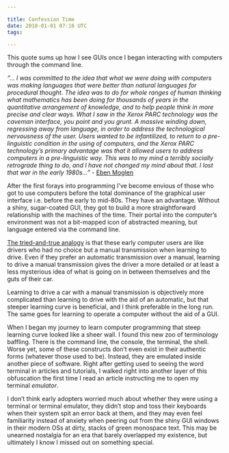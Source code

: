 ```yaml
---

title: Confession Time
date: 2018-01-01 07:16 UTC
tags: 

---
```



This quote sums up how I see GUIs once I began interacting with computers through the command line.

*“... I was committed to the idea that what we were doing with computers was making languages that were better than natural languages for procedural thought. The idea was to do for whole ranges of human thinking what mathematics has been doing for thousands of years in the quantitative arrangement of knowledge, and to help people think in more precise and clear ways. What I saw in the Xerox PARC technology was the caveman interface, you point and you grunt. A massive winding down, regressing away from language, in order to address the technological nervousness of the user. Users wanted to be infantilized, to return to a pre-linguistic condition in the using of computers, and the Xerox PARC technology’s primary advantage was that it allowed users to address computers in a pre-linguistic way. This was to my mind a terribly socially retrograde thing to do, and I have not changed my mind about that. I lost that war in the early 1980s…”* - [Eben Moglen](http://www.cabinetmagazine.org/issues/1/i_moglen_1.php)

After the first forays into programming I’ve become envious of those who got to use computers before the total dominance of the graphical user interface i.e. before the early to mid-80s. They have an advantage. Without a shiny, sugar-coated GUI, they got to build a more straightforward relationship with the machines of the time. Their portal into the computer’s environment was not a bit-mapped icon of abstracted meaning, but language entered via the command line.

[The tried-and-true analogy](http://cristal.inria.fr/~weis/info/commandline.html) is that these early computer users are like drivers who had no choice but a manual transmission when learning to drive. Even if they prefer an automatic transmission over a manual, learning to drive a manual transmission gives the driver a more detailed or at least a less mysterious idea of what is going on in between themselves and the guts of their car.

Learning to drive a car with a manual transmission is objectively more complicated than learning to drive with the aid of an automatic, but that steeper learning curve is beneficial, and I think preferable in the long run. The same goes for learning to operate a computer without the aid of a GUI.

When I began my journey to learn computer programming that steep learning curve looked like a sheer wall. I found this new zoo of terminology baffling. There is the command line, the console, the terminal, the shell. Worse yet, some of these constructs don’t even exist in their authentic forms (whatever those used to be). Instead, they are emulated inside another piece of software. Right after getting used to seeing the word terminal in articles and tutorials, I walked right into another layer of this obfuscation the first time I read an article instructing me to open my terminal *emulator*.

I don’t think early adopters worried much about whether they were using a terminal or terminal emulator, they didn’t stop and toss their keyboards when their system spit an error back at them, and they may even feel familiarity instead of anxiety when peering out from the shiny GUI windows in their modern OSs at dirty, stacks of green monospace text. This may be unearned nostalgia for an era that barely overlapped my existence, but ultimately I know I missed out on something special.
